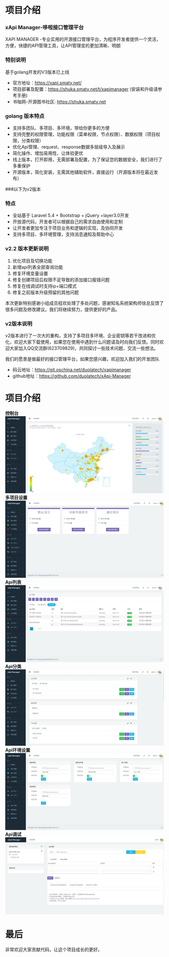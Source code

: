 项目介绍
========
### xApi Manager-哆啦接口管理平台
XAPI MANAGER -专业实用的开源接口管理平台，为程序开发者提供一个灵活，方便，快捷的API管理工具，让API管理变的更加清晰、明朗

### 特别说明
基于golang开发的V3版本已上线

* 官方地址：https://xapi.smaty.net/
* 项目部署及配置：https://shuka.smaty.net/t/xapimanager (安装和升级请参考手册)
* 书咖网-开源图书社区: https://shuka.smaty.net

### golang 版本特点
* 支持多团队、多项目、多环境，带给你更多的方便
* 支持完整的权限管理，功能权限（菜单权限，节点权限）、数据权限（项目权限，分类权限）
* 优化Api管理、request、response数据多层级导入及展示
* 简化操作、增加易用性、让体验更优
* 线上版本，打开即用，无需部署及配置，为了保证您的数据安全，我们进行了多重保护
* 开源版本，简化安装，无需其他辅助软件，直接运行（开源版本将在最近发布）

###以下为v2版本

### 特点
* 全站基于 Laravel 5.4  + Bootstrap + jQuery +layer3.0开发
* 开放源代码，开发者可以根据自己的需求自由使用和定制
* 让开发者更加专注于项目业务和逻辑的实现，及协同开发
* 支持多项目、多环境管理，支持消息通知及帮助中心

### v2.2 版本更新说明

1. 优化项目及切换功能
2. 新增api列表全部查询功能
3. 修复环境变量设置
4. 修复创建项目后权限不足导致的添加接口报错问题
5. 修复在线调试时支持ip+端口模式
6. 修复之前版本升级预留的其他问题

本次更新特别感谢小组成员程欢处理了多处问题，感谢知名系统架构师徐总反馈了很多问题及修改建议。我们将继续努力，提供更好的产品。

### v2版本说明

v2版本进行了一次大的重构，支持了多项目多环境、企业密钥等若干改进和优化，欢迎大家下载使用，如果您在使用中遇到什么问题请及时向我们反馈。同时欢迎大家加入QQ交流群(623709829)，共同探讨一些技术问题、交流一些想法。


我们的愿景是做最好的接口管理平台，如果您感兴趣，欢迎加入我们的开发团队

* 码云地址：https://git.oschina.net/duolatech/xapimanager
* github地址：https://github.com/duolatech/xApi-Manager

项目介绍
========
**控制台** 
<img src="./screenshot/kongzhitai.jpg">
**多项目设置** 
<img src="./screenshot/duoxiangmu.jpg">
**Api列表** 
<img src="./screenshot/apilist.jpg">
**Api分类** 
<img src="./screenshot/fenlei.jpg">
**Api环境设置** 
<img src="./screenshot/huanjing.jpg">
**Api调试**
<img src="./screenshot/debug.jpg">

最后
========
非常欢迎大家贡献代码，让这个项目成长的更好。
